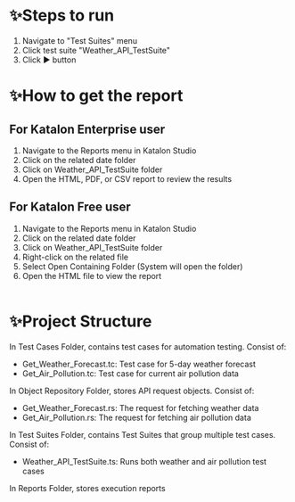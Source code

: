 # ✨Steps to run

1. Navigate to "Test Suites" menu
2. Click test suite "Weather_API_TestSuite"
3. Click ▶ button
 
  
   
   
# ✨How to get the report

## For Katalon Enterprise user
1. Navigate to the Reports menu in Katalon Studio
2. Click on the related date folder
3. Click on Weather_API_TestSuite folder
4. Open the HTML, PDF, or CSV report to review the results

## For Katalon Free user
1. Navigate to the Reports menu in Katalon Studio
2. Click on the related date folder
3. Click on Weather_API_TestSuite folder
4. Right-click on the related file
5. Select Open Containing Folder (System will open the folder)
6. Open the HTML file to view the report
<br><br>
# ✨Project Structure

In Test Cases Folder, contains test cases for automation testing.
Consist of:
- Get_Weather_Forecast.tc: Test case for 5-day weather forecast
- Get_Air_Pollution.tc: Test case for current air pollution data

In Object Repository Folder, stores API request objects.
Consist of:
- Get_Weather_Forecast.rs: The request for fetching weather data
- Get_Air_Pollution.rs: The request for fetching air pollution data

In Test Suites Folder, contains Test Suites that group multiple test cases.
Consist of:
- Weather_API_TestSuite.ts: Runs both weather and air pollution test cases

In Reports Folder, stores execution reports